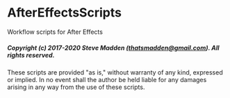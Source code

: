 # AfterEffectsScripts
Workflow scripts for After Effects
##### Copyright (c) 2017-2020 Steve Madden (thatsmadden@gmail.com). All rights reserved.

These scripts are provided "as is," without warranty of any kind, expressed or implied. In no event shall the author be held liable for any damages arising in any way from the use of these scripts.

